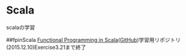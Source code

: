 # Scala
scalaの学習

##fpinScala
[Functional Programming in Scala](https://www.manning.com/books/functional-programming-in-scala "fpinScala")([GitHub](https://github.com/fpinscala/fpinscala "fpinScalaGH"))学習用リポジトリ  
(2015.12.10)Exercise3.21まで終了
